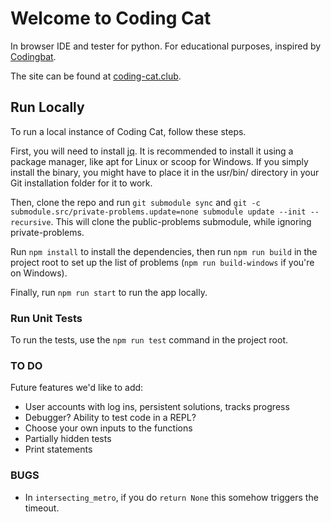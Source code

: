 # Welcome to Coding Cat

In browser IDE and tester for python. For educational purposes, inspired by [Codingbat](https://www.codingbat.com).

The site can be found at [coding-cat.club](https://coding-cat.club).

## Run Locally

To run a local instance of Coding Cat, follow these steps.

First, you will need to install [jq](https://jqlang.org/). It is recommended to install it using a package manager, like apt for Linux or scoop for Windows. If you simply install the binary, you might have to place it in the usr/bin/ directory in your Git installation folder for it to work.

Then, clone the repo and run `git submodule sync` and `git -c submodule.src/private-problems.update=none submodule update --init --recursive`. This will clone the public-problems submodule, while ignoring private-problems.

Run `npm install` to install the dependencies, then run `npm run build` in the project root to set up the list of problems (`npm run build-windows` if you're on Windows).

Finally, run `npm run start` to run the app locally.

### Run Unit Tests

To run the tests, use the `npm run test` command in the project root.

### TO DO

Future features we'd like to add:

- User accounts with log ins, persistent solutions, tracks progress
- Debugger? Ability to test code in a REPL?
- Choose your own inputs to the functions
- Partially hidden tests
- Print statements

### BUGS

- In `intersecting_metro`, if you do `return None` this somehow triggers the timeout.
